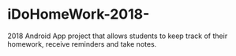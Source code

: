 # iDoHomeWork-2018-
2018 Android App project that allows students to keep track of their homework, receive reminders and take notes.
